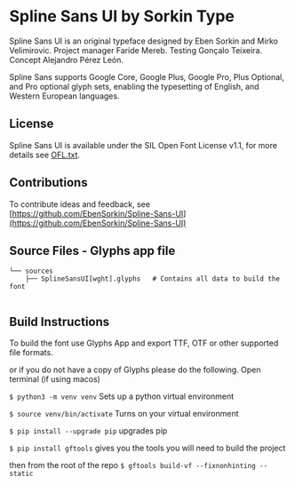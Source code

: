 Spline Sans UI by Sorkin Type
===========================

Spline Sans UI is an original typeface designed by Eben Sorkin and Mirko Velimirovic.
Project manager Faride Mereb. Testing Gonçalo Teixeira. Concept Alejandro Pérez León.

Spline Sans supports Google Core, Google Plus, Google Pro, Plus Optional, and Pro optional glyph sets, enabling the typesetting of English, and Western European languages.

License
-------

Spline Sans UI is available under the SIL Open Font License v1.1, for more details see [OFL.txt](OFL.txt).

Contributions
-------------


To contribute ideas and feedback, see [https://github.com/EbenSorkin/Spline-Sans-UI](https://github.com/EbenSorkin/Spline-Sans-UI)


Source Files - Glyphs app file
------------

```
└── sources
    ├── SplineSansUI[wght].glyphs	# Contains all data to build the font


```

Build Instructions 
------------------

To build the font use Glyphs App and export TTF, OTF or other supported file formats.

or if you do not have a copy of Glyphs please do the following.
Open terminal (if using macos)

`$ python3 -m venv venv`
Sets up a python virtual environment

`$ source venv/bin/activate`
Turns on your virtual environment

`$ pip install --upgrade pip`
upgrades pip

`$ pip install gftools`
gives you the tools you will need to build the project

then from the root of the repo 
`$ gftools build-vf --fixnonhinting --static`
